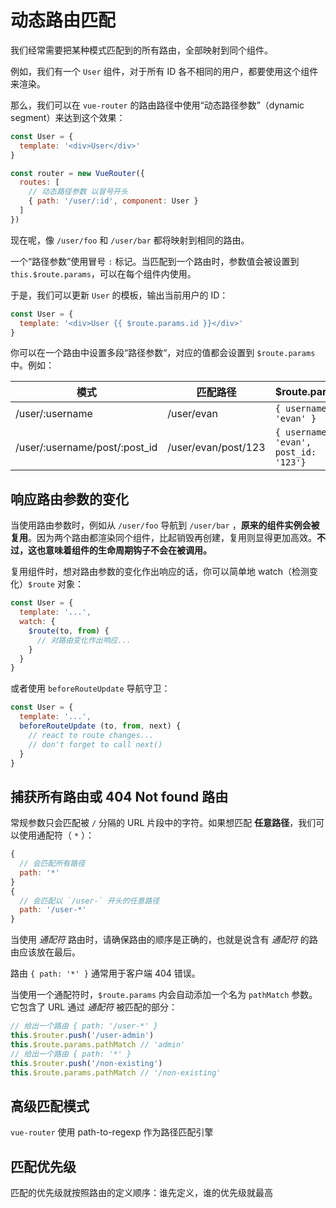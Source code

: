 # 动态路由匹配

我们经常需要把某种模式匹配到的所有路由，全部映射到同个组件。

例如，我们有一个 `User` 组件，对于所有 ID 各不相同的用户，都要使用这个组件来渲染。

那么，我们可以在 `vue-router` 的路由路径中使用“动态路径参数”（dynamic segment）来达到这个效果：

```js
const User = {
  template: '<div>User</div>'
}

const router = new VueRouter({
  routes: [
    // 动态路径参数 以冒号开头
    { path: '/user/:id', component: User }
  ]
})
```

现在呢，像 `/user/foo` 和 `/user/bar` 都将映射到相同的路由。

一个“路径参数”使用冒号 `:` 标记。当匹配到一个路由时，参数值会被设置到 `this.$route.params`，可以在每个组件内使用。

于是，我们可以更新 `User` 的模板，输出当前用户的 ID：

```js
const User = {
  template: '<div>User {{ $route.params.id }}</div>'
}
```

你可以在一个路由中设置多段“路径参数“，对应的值都会设置到 `$route.params` 中。例如：

| 模式                          | 匹配路径            | $route.params                         |
| ----------------------------- | ------------------- | ------------------------------------- |
| /user/:username               | /user/evan          | `{ username: 'evan' }`                |
| /user/:username/post/:post_id | /user/evan/post/123 | `{ username: 'evan', post_id: '123'}` |

## 响应路由参数的变化

当使用路由参数时，例如从 `/user/foo` 导航到 `/user/bar` ，**原来的组件实例会被复用**。因为两个路由都渲染同个组件，比起销毁再创建，复用则显得更加高效。**不过，这也意味着组件的生命周期钩子不会在被调用。**

复用组件时，想对路由参数的变化作出响应的话，你可以简单地 watch（检测变化）`$route` 对象：

```js
const User = {
  template: '...',
  watch: {
    $route(to, from) {
      // 对路由变化作出响应...
    }
  }
}
```

或者使用 `beforeRouteUpdate` 导航守卫：

```js
const User = {
  template: '...',
  beforeRouteUpdate (to, from, next) {
    // react to route changes...
    // don't forget to call next()
  }
}
```

## 捕获所有路由或 404 Not found 路由

常规参数只会匹配被 `/` 分隔的 URL 片段中的字符。如果想匹配 **任意路径**，我们可以使用通配符（ `*` ）：

```js
{
  // 会匹配所有路径
  path: '*'
}
{
  // 会匹配以 `/user-` 开头的任意路径
  path: '/user-*'
}
```

当使用 *通配符* 路由时，请确保路由的顺序是正确的，也就是说含有 *通配符* 的路由应该放在最后。

路由 `{ path: '*' }` 通常用于客户端 404 错误。

当使用一个通配符时，`$route.params` 内会自动添加一个名为 `pathMatch` 参数。它包含了 URL 通过 *通配符* 被匹配的部分：

```js
// 给出一个路由 { path: '/user-*' }
this.$router.push('/user-admin')
this.$route.params.pathMatch // 'admin'
// 给出一个路由 { path: '*' }
this.$router.push('/non-existing')
this.$route.params.pathMatch // '/non-existing'
```

## 高级匹配模式

`vue-router` 使用 path-to-regexp 作为路径匹配引擎

## 匹配优先级

匹配的优先级就按照路由的定义顺序：谁先定义，谁的优先级就最高